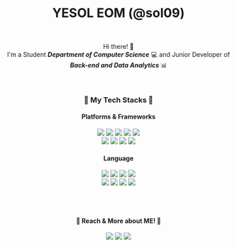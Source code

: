 <div align=center> 

YESOL EOM (@sol09)
====

<br>

Hi there! 👋 <br>
I'm a Student _**Department of Computer Science**_ 💻 and Junior Developer of _**Back-end and Data Analytics**_ 📊
 
<br>
 
### 🌱 My Tech Stacks 🌱
#### Platforms & Frameworks
  <img src="https://img.shields.io/badge/Tensorflow-FF6F00?style=flat-square&logo=tensorflow&logoColor=white"/>
  <img src="https://img.shields.io/badge/Jupyter-F37626?style=flat-square&logo=jupyter&logoColor=white"/>
  <img src="https://img.shields.io/badge/OracleSQL-F80000?style=flat-square&logo=oracle&logoColor=white"/>
  <img src="https://img.shields.io/badge/SQLite-003B57?style=flat-square&logo=sqlite&logoColor=white"/>
  <img src="https://img.shields.io/badge/Firebase-FFCA28?style=flat-square&logo=firebase&logoColor=white"/><br>
  <img src="https://img.shields.io/badge/Android-3DDC84?style=flat-square&logo=android&logoColor=white"/>
  <img src="https://img.shields.io/badge/Node.js-339933?style=flat-square&logo=Nodedotjs&logoColor=white"/>
  <img src="https://img.shields.io/badge/Spring-6DB33F?style=flat-square&logo=spring&logoColor=white"/>
  <img src="https://img.shields.io/badge/Django-092E20?style=flat-square&logo=Django&logoColor=white"/>

#### Language
  <img src="https://img.shields.io/badge/Python-3776AB?style=flat-square&logo=Python&logoColor=white"/>
  <img src="https://img.shields.io/badge/Java-007396?style=flat-square&logo=Java&logoColor=white"/>
  <img src="https://img.shields.io/badge/C-A8B9CC?style=flat-square&logo=C&logoColor=white"/>
  <img src="https://img.shields.io/badge/Kotilin-7F52FF?style=flat-square&logo=Kotlin&logoColor=white"/><br>
  <img src="https://img.shields.io/badge/C++-00599C?style=flat-square&logo=Cplusplus&logoColor=white"/>
  <img src="https://img.shields.io/badge/JavaScript-F7DF1E?style=flat-square&logo=JavaScript&logoColor=white"/>
  <img src="https://img.shields.io/badge/HTML-E34F26?style=flat-square&logo=html5&logoColor=white"/>
  <img src="https://img.shields.io/badge/CSS-1572B6?style=flat-square&logo=css3&logoColor=white"/>

<br><br>

#### 💬 Reach & More about ME! 💬
  <a href="mailto:yesoll0927@gmail.com">
   <img src="https://img.shields.io/badge/Gmail-EA4335?style=flat-square&logo=gmail&logoColor=white"/></a>
  <a href="mailto:yesol0927@naver.com">
   <img src="https://img.shields.io/badge/Nmail-03C75A?style=flat-square&logo=naver&logoColor=white"/></a>
  <a href="http://edorrr.tistory.com/">
   <img href="http://edorrr.tistory.com/" src="https://img.shields.io/badge/Tistory-000000?style=flat-square&logo=githubsponsors&logoColor=white"/></a>
  
<br>


<!-- 

[![Top Langs](https://github-readme-stats.vercel.app/api/top-langs/?username=sol09&layout=compact)](https://github.com/anuraghazra/github-readme-stats)
**sol09/sol09** is a ✨ _special_ ✨ repository because its `README.md` (this file) appears on your GitHub profile.

Here are some ideas to get you started:

🔭 I’m currently working on ...
🌱 I’m currently learning ...
👯 I’m looking to collaborate on ...
🤔 I’m looking for help with ...
💬 Ask me about ...
📫 How to reach me: ...
😄 Pronouns: ...
⚡ Fun fact: ...
-->

</div>
